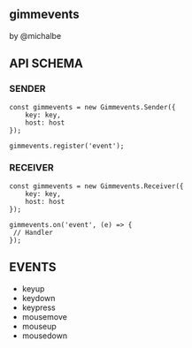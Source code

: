 gimmevents
---
by @michalbe


## API SCHEMA

### SENDER
```
const gimmevents = new Gimmevents.Sender({
	key: key,
	host: host
});

gimmevents.register('event');
```

### RECEIVER
```
const gimmevents = new Gimmevents.Receiver({
	key: key,
	host: host
});

gimmevents.on('event', (e) => {
 // Handler
});
```

## EVENTS

  - keyup
  - keydown
  - keypress
  - mousemove
  - mouseup
  - mousedown
